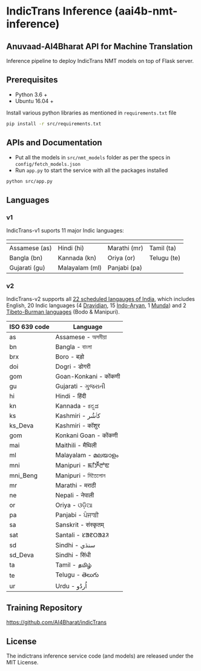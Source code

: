 # IndicTrans Inference (aai4b-nmt-inference)

## Anuvaad-AI4Bharat API for Machine Translation
Inference pipeline to deploy IndicTrans NMT models on top of Flask server.

## Prerequisites
- Python 3.6 +
- Ubuntu 16.04 +

Install various python libraries as mentioned in `requirements.txt` file

```bash
pip install -r src/requirements.txt
```

## APIs and Documentation

- Put all the models in `src/nmt_models` folder as per the specs in `config/fetch_models.json`
- Run `app.py` to start the service with all the packages installed

```bash
python src/app.py
```

## Languages

### v1

IndicTrans-v1 suports 11 major Indic languages:

| <!-- -->  | <!-- --> | <!-- --> | <!-- --> |
| ------------- | ------------- | ------------- | ------------- |
| Assamese (as)  | Hindi (hi) | Marathi (mr) | Tamil (ta)|
| Bangla (bn) | Kannada (kn)| Oriya (or) | Telugu (te)|
| Gujarati (gu) | Malayalam (ml) | Panjabi (pa) |

### v2

IndicTrans-v2 supports all [22 scheduled langauges of India](https://en.wikipedia.org/wiki/Eighth_Schedule_to_the_Constitution_of_India), which includes English, 20 Indic languages (4 [Dravidian](https://en.wikipedia.org/wiki/Dravidian_languages), 15 [Indo-Aryan](https://en.wikipedia.org/wiki/Indo-Aryan_languages), 1 [Munda](https://en.wikipedia.org/wiki/Munda_languages)) and 2 [Tibeto-Burman languages](https://en.wikipedia.org/wiki/Tibeto-Burman_languages) (Bodo & Manipuri).

|ISO 639 code | Language |
|---|--------------------|
|as |Assamese - অসমীয়া   |
|bn |Bangla - বাংলা       |
|brx|Boro - बड़ो	      |
|doi|Dogri - डोगरी |
|gom|Goan-Konkani - कोंकणी|
|gu |Gujarati - ગુજરાતી   |
|hi |Hindi - हिंदी         |
|kn |Kannada - ಕನ್ನಡ     |
|ks |Kashmiri - كٲشُر 	  |
|ks_Deva|Kashmiri - कॉशुर |
|gom|Konkani Goan - कोंकणी|
|mai|Maithili - मैथिली     |
|ml |Malayalam - മലയാളം|
|mni|Manipuri - ꯃꯤꯇꯩꯂꯣꯟ	 |
|mni_Beng|Manipuri - মিতৈলোন |
|mr |Marathi - मराठी       |
|ne |Nepali - नेपाली 	    |
|or |Oriya - ଓଡ଼ିଆ         |
|pa |Panjabi - ਪੰਜਾਬੀ      |
|sa |Sanskrit - संस्कृतम् 	 |
|sat |Santali - ᱥᱟᱱᱛᱟᱲᱤ |
|sd |Sindhi - سنڌي       |
|sd_Deva|Sindhi - सिंधी |
|ta |Tamil - தமிழ்       |
|te |Telugu - తెలుగు      |
|ur |Urdu - اُردُو         |

## Training Repository
https://github.com/AI4Bharat/indicTrans

## License
The indictrans inference service code (and models) are released under the MIT License.
